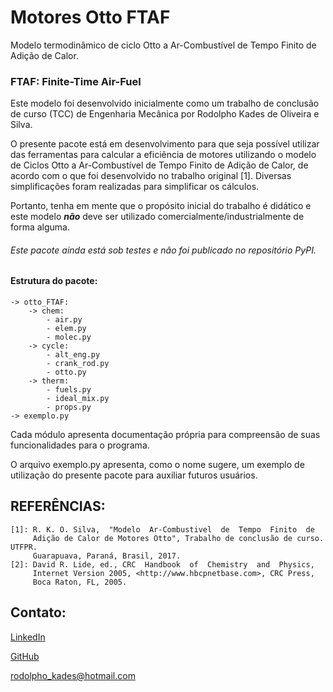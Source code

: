 # Motores Otto FTAF
Modelo termodinâmico de ciclo Otto a Ar-Combustível de Tempo Finito de Adição de Calor.

### FTAF: Finite-Time Air-Fuel

Este modelo foi desenvolvido inicialmente como um trabalho de conclusão de curso (TCC) de Engenharia Mecânica por 
Rodolpho Kades de Oliveira e Silva.

O presente pacote está em desenvolvimento para que seja possível utilizar das ferramentas para calcular a eficiência de
motores utilizando o modelo de Ciclos Otto a Ar-Combustível de Tempo Finito de Adição de Calor, de acordo com o 
que foi desenvolvido no trabalho original [1]. 
Diversas simplificações foram realizadas para simplificar os cálculos. 

Portanto, tenha em mente que o propósito inicial do trabalho é didático e este modelo _**não**_ deve ser utilizado 
comercialmente/industrialmente de forma alguma.

###### Este pacote ainda está sob testes e não foi publicado no repositório PyPI.

#### Estrutura do pacote:
    -> otto_FTAF:
        -> chem:
            - air.py
            - elem.py
            - molec.py
        -> cycle:
            - alt_eng.py
            - crank_rod.py
            - otto.py
        -> therm:
            - fuels.py
            - ideal_mix.py
            - props.py
    -> exemplo.py

Cada módulo apresenta documentação própria para compreensão de suas funcionalidades para o programa.

O arquivo exemplo.py apresenta, como o nome sugere, um exemplo de utilização do presente pacote para auxiliar futuros
usuários.

REFERÊNCIAS:
---------------------------------------
    [1]: R. K. O. Silva,  "Modelo  Ar-Combustivel  de  Tempo  Finito  de
         Adição de Calor de Motores Otto", Trabalho de conclusão de curso. UTFPR.
         Guarapuava, Paraná, Brasil, 2017.
    [2]: David R. Lide, ed., CRC  Handbook  of  Chemistry  and  Physics,
         Internet Version 2005, <http://www.hbcpnetbase.com>, CRC Press,
         Boca Raton, FL, 2005.

Contato:
-
[LinkedIn](https://www.linkedin.com/in/rodolpho-kades/)

[GitHub](https://github.com/rodskades)

<rodolpho_kades@hotmail.com>
